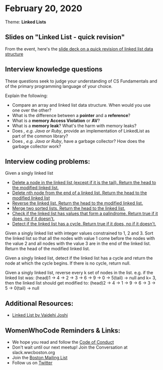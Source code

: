 # February 20, 2020
Theme: **Linked Lists**

## Slides on "Linked List - quick revision"
From the event, here's the [slide deck on a quick revision of linked list data structure](https://drive.google.com/file/d/1bEGgxFTixxhuEIvqfNrdpqxKhNGctKL-/view?usp=sharing)

## Interview knowledge questions
These questions seek to judge your understanding of CS Fundamentals and of the primary programming language of your choice.

Explain the following:
- Compare an array and linked list data structure. When would you use one over the other?
- What is the difference between a **pointer** and a **reference**?
- What is a **memory Access Violation** or **AV**?
- What is a **memory leak**? What's the harm with memory leaks?
- Does *<fill in your primary programming language of choice>, e.g. Java or Ruby*, provide an implementation of LinkedList as part of the common library?
- Does *<fill in your primary programming language of choice>, e.g. Java or Ruby*, have a garbage collector? How does the garbage collector work?

## Interview coding problems:
Given a singly linked list
- [Delete a node in the linked list (except if it is the tail). Return the head to the modified linked list.](https://github.com/WomenWhoCodeBoston/algorithms/tree/master/challenges/DeleteNodeInLinkedList)
- [Delete nth node from the end of a linked list. Return the head to the modified linked list](https://github.com/WomenWhoCodeBoston/algorithms/tree/master/challenges/RemoveNthFromEnd)
- [Reverse the linked list. Return the head to the modified linked list.](https://github.com/WomenWhoCodeBoston/algorithms/tree/master/challenges/ReverseLinkedList)
- [Merge two sorted lists. Return the head to the linked list.](https://github.com/WomenWhoCodeBoston/algorithms/tree/master/challenges/MergeSortedList)
- [Check if the linked list has values that form a palindrome. Return true if it does, no if it doesn't.](https://github.com/WomenWhoCodeBoston/algorithms/tree/master/challenges/PalindromeLinkedList)
- [Detect if the linked list has a cycle. Return true if it does, no if it doesn't.](https://github.com/WomenWhoCodeBoston/algorithms/tree/master/challenges/DetectCycle)

Given a singly linked list with integer values constrained to 1, 2 and 3. Sort the linked list so that all the nodes with value 1 come before the nodes with the value 2 and all nodes with the value 3 are in the end of the linked list. Return the head of the modified linked list.

Given a singly linked list, detect if the linked list has a cycle and return the node at which the cycle begins. If there is no cycle, return null.

Given a singly linked list, reverse every k set of nodes in the list. e.g. if the linked list was: 
(head)1 -> 4 -> 2 -> 3 -> 6 -> 9 -> 0 -> 5(tail) -> null
and k= 3, then the linked list should get modified to:
(head)2 -> 4 -> 1 -> 9 -> 6 -> 3 -> 5 -> 0(tail) -> null

## Additional Resources:
- [Linked List by Vaidehi Joshi](https://medium.com/basecs/whats-a-linked-list-anyway-part-1-d8b7e6508b9d)

## WomenWhoCode Reminders & Links:
* We hope you read and follow the [Code of Conduct](https://www.womenwhocode.com/codeofconduct)
* Don't wait until our next meetup! Join the Conversation at slack.wwcboston.org
* Join the [Boston Mailing List](https://mailchi.mp/0405d78baf97/wwcodeboston)
* Follow us on [Twitter](https://twitter.com/wwcbos)
